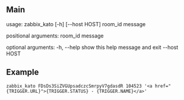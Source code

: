 Main
----

usage: zabbix_kato [-h] [--host HOST]
                   room_id message

positional arguments:
  room_id
  message

optional arguments:
  -h, --help            show this help message and exit
  --host HOST

Example
-------
``zabbix_kato FDsDs3SiZVGUpsadczcSmrpyV7gdasdR 104523 '<a href="{TRIGGER.URL}">{TRIGGER.STATUS} - {TRIGGER.NAME}</a>'``
